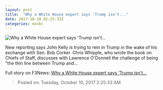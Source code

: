 ```yaml
---
layout: post
title:  "Why a White House expert says 'Trump isn't..."
date: 2017-10-10 02:25:33Z
categories: msnbc
---
```


![Why a White House expert says 'Trump isn't...](http://media1.s-nbcnews.com/j/MSNBC/Components/Video/201710/2017-10-10T02-27-29-966Z--1280x720.video_1067x600.jpg)

New reporting says John Kelly is trying to rein in Trump in the wake of his exchange with Sen. Bob Corker. Chris Whipple, who wrote the book on Chiefs of Staff, discusses with Lawrence O'Donnell the challenge of being "the thin line between Trump and...


Full story on F3News: [Why a White House expert says 'Trump isn't...](http://www.f3nws.com/n/errygE)

> Posted on: Tuesday, October 10, 2017 2:25:33 AM
